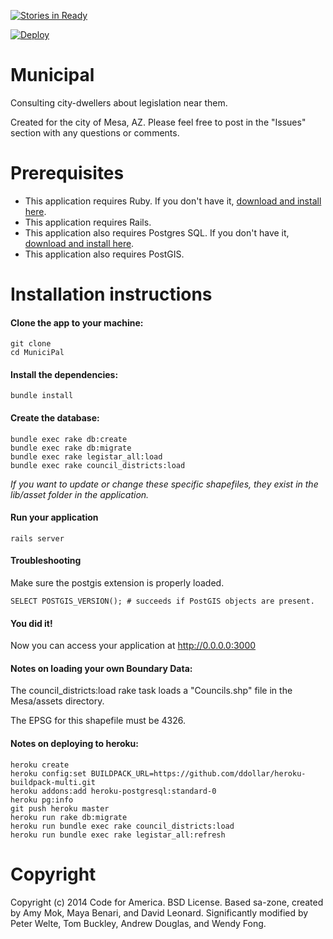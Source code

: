 [![Stories in Ready](https://badge.waffle.io/codeforamerica/municipal.png?label=ready&title=Ready)](https://waffle.io/codeforamerica/municipal)

[![Deploy](https://www.herokucdn.com/deploy/button.png)](https://heroku.com/deploy)

# Municipal

Consulting city-dwellers about legislation near them.

Created for the city of Mesa, AZ. Please feel free to post in the "Issues" section with any questions or comments.

# Prerequisites

* This application requires Ruby. If you don't have it, [download and install here](https://www.ruby-lang.org/en/installation/).
* This application requires Rails.
* This application also requires Postgres SQL. If you don't have it, [download and install here](http://postgresapp.com/).
* This application also requires PostGIS.

# Installation instructions

#### Clone the app to your machine:

    git clone
    cd MuniciPal

#### Install the dependencies:

    bundle install

#### Create the database:

    bundle exec rake db:create
    bundle exec rake db:migrate
    bundle exec rake legistar_all:load
    bundle exec rake council_districts:load

*If you want to update or change these specific shapefiles, they exist in the lib/asset folder in the application.*

#### Run your application

    rails server

#### Troubleshooting

Make sure the postgis extension is properly loaded.

    SELECT POSTGIS_VERSION(); # succeeds if PostGIS objects are present.

#### You did it!

Now you can access your application at http://0.0.0.0:3000

#### Notes on loading your own Boundary Data:

The council_districts:load rake task loads a "Councils.shp" file in the Mesa/assets directory.

The EPSG for this shapefile must be 4326.

#### Notes on deploying to heroku:

	heroku create
	heroku config:set BUILDPACK_URL=https://github.com/ddollar/heroku-buildpack-multi.git
	heroku addons:add heroku-postgresql:standard-0
	heroku pg:info
	git push heroku master
	heroku run rake db:migrate
	heroku run bundle exec rake council_districts:load
	heroku run bundle exec rake legistar_all:refresh

# Copyright

Copyright (c) 2014 Code for America. BSD License.
Based sa-zone, created by Amy Mok, Maya Benari, and David Leonard.
Significantly modified by Peter Welte, Tom Buckley, Andrew Douglas, and Wendy Fong.
